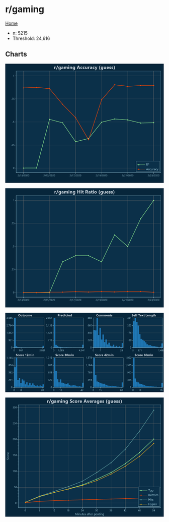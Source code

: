 # r/gaming

[Home](../index.md)

* n: 5215
* Threshold: 24,616

## Charts

![r/gaming R² (guess)](../images/guess_gaming_Accuracy.png "r/gaming R² (guess)")

![r/gaming Hit Ratio (guess)](../images/guess_gaming_HitRatio.png "r/gaming Hit Ratio (guess)")

![r/gaming Distributions (guess)](../images/guess_gaming_Distributions.png "r/gaming Distributions (guess)")

![r/gaming Score Averages (guess)](../images/guess_gaming_Scores.png "r/gaming Score Averages (guess)")

